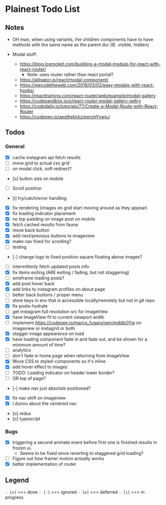 # Plainest Todo List

## Notes

- OH man, when using variants, the children components have to have methods with the same name as the parent dur (IE. visible, hidden)
- Modal stuff:

  - https://blog.logrocket.com/building-a-modal-module-for-react-with-react-router/
    - Note: uses router rather than react portal?
  - https://alligator.io/react/modal-component/
  - https://wecodetheweb.com/2019/03/02/easy-modals-with-react-hooks/
  - https://reacttraining.com/react-router/web/example/modal-gallery
  - https://codesandbox.io/s/react-router-modal-gallery-se6ry
  - https://codedaily.io/tutorials/77/Create-a-Modal-Route-with-React-Router
  - https://codepen.io/aesthetickz/pen/pYywpJ

## Todos

### General

- [x] cache instagram api fetch results
- [ ] move grid to actual css grid
- [ ] on modal click, soft redirect?
- [o] button size on mobile
- [ ] Scroll position
- [i] try/catch/error handling
- [x] fix rendering (images on grid start moving around as they appear)
- [x] fix loading indicator placement
- [x] no top padding on image post on mobile
- [x] fetch cached results from fauna
- [x] move back button
- [x] add next/previous buttons to imageview
- [x] make nav fixed for scrolling?
- [ ] testing
- [-] change logo to fixed position square floating above images?
- [ ] intermittenly fetch updated posts info
- [x] fix items exiting (ARE exiting / fading, but not staggering)
- [ ] wireframe loading posts?
- [x] add post hover back
- [x] add links to instagram profiles on about page
- [ ] better back buttons / proper menu
- [ ] store keys in env that is accessible locally/remotely but not in git repo
- [x] fix posts-hydrate
- [ ] get instagram full resolution src for ImageView
- [x] have ImageView fit to current viewport width
- [ ] implement https://codepen.io/marco_fugaro/pen/mddbOYw on imageview or instagrid or both
- [x] stagger image appearance on load
- [x] have loading component fade in and fade out, and be shown for a minimum amount of time?
- [ ] analytics
- [ ] don't fade in home page when returning from ImageView
- [x] Move CSS to styled-components so it's inline
- [x] add hover effect to images
- [ ] TODO: Loading indicator on header lower border?
- [ ] OR top of page?
- [-] make nav just absolute positioned?
- [x] fix nav shift on imageview
- [x] I dunno about the centered nav
- [o] redux
- [o] typescript

### Bugs

- [x] triggering a second animate event before first one is finished results in frozen ui.
  - Seems to be fixed since reverting to staggered grid loading?
- [ ] Figure out how framer motion actually works
- [x] better implementation of router

## Legend

`- [x]` === done
`- [-]` === ignored
`- [o]` === deferred
`- [i]` === in progress

